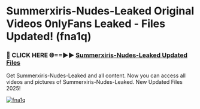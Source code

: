 # Summerxiris-Nudes-Leaked Original Videos 0nlyFans Leaked - Files Updated! (fna1q)

<h3>🔴 CLICK HERE 🌐==►► <a href="https://tinyurl.com/4mcuefdz" rel="nofollow">Summerxiris-Nudes-Leaked Updated Files</a></h3>

Get Summerxiris-Nudes-Leaked and all content. Now you can access all videos and pictures of Summerxiris-Nudes-Leaked. New Updated Files 2025!

[![fna1q](https://i.imgur.com/StAQSOY.gif)](https://tinyurl.com/4mcuefdz)
